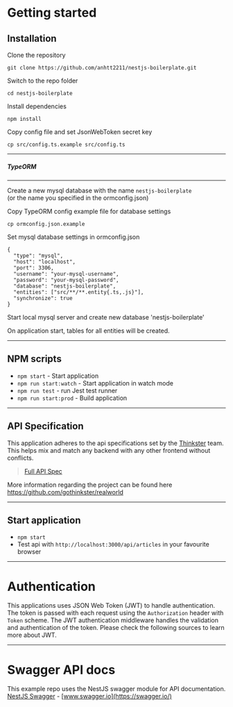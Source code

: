 # Getting started

## Installation

Clone the repository

    git clone https://github.com/anhtt2211/nestjs-boilerplate.git

Switch to the repo folder

    cd nestjs-boilerplate

Install dependencies

    npm install

Copy config file and set JsonWebToken secret key

    cp src/config.ts.example src/config.ts

---

##### TypeORM

---

Create a new mysql database with the name `nestjs-boilerplate`\
(or the name you specified in the ormconfig.json)

Copy TypeORM config example file for database settings

    cp ormconfig.json.example

Set mysql database settings in ormconfig.json

    {
      "type": "mysql",
      "host": "localhost",
      "port": 3306,
      "username": "your-mysql-username",
      "password": "your-mysql-password",
      "database": "nestjs-boilerplate",
      "entities": ["src/**/**.entity{.ts,.js}"],
      "synchronize": true
    }

Start local mysql server and create new database 'nestjs-boilerplate'

On application start, tables for all entities will be created.

---

## NPM scripts

- `npm start` - Start application
- `npm run start:watch` - Start application in watch mode
- `npm run test` - run Jest test runner
- `npm run start:prod` - Build application

---

## API Specification

This application adheres to the api specifications set by the [Thinkster](https://github.com/gothinkster) team. This helps mix and match any backend with any other frontend without conflicts.

> [Full API Spec](https://github.com/gothinkster/realworld/tree/master/api)

More information regarding the project can be found here https://github.com/gothinkster/realworld

---

## Start application

- `npm start`
- Test api with `http://localhost:3000/api/articles` in your favourite browser

---

# Authentication

This applications uses JSON Web Token (JWT) to handle authentication. The token is passed with each request using the `Authorization` header with `Token` scheme. The JWT authentication middleware handles the validation and authentication of the token. Please check the following sources to learn more about JWT.

---

# Swagger API docs

This example repo uses the NestJS swagger module for API documentation. [NestJS Swagger](https://github.com/nestjs/swagger) - [www.swagger.io](https://swagger.io/)
